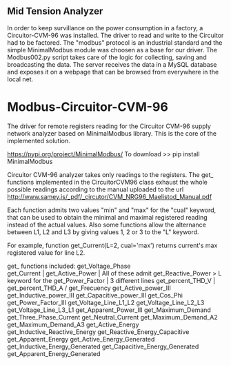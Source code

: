 ## Mid Tension Analyzer
In order to keep survillance on the power consumption in a factory, a Circuitor-CVM-96 was installed. The driver to read and write to the Circuitor had to be factored. The "modbus" protocol is an industrial standard and the simple MinimalModbus module was choosen as a base for our driver.
The Modbus002.py script takes care of the logic for collecting, saving and broadcasting the data. The server receives the data in a MySQL database and exposes it on a webpage that can be browsed from everywhere in the local net.

# Modbus-Circuitor-CVM-96
The driver for remote registers reading for the Circuitor CVM-96 supply network analyzer based on MinimalModbus library. This is the core of the implemented solution.

https://pypi.org/project/MinimalModbus/
To download >> pip install MinimalModbus


Circuitor CVM-96 analyzer takes only readings to the registers. The get_ functions implemented in the CircuitorCVM96 class exhaust the whole possible readings according to the manual uploaded to the url
http://www.samey.is/_pdf/_circutor/CVM_NRG96_Maelistod_Manual.pdf

Each function admits two values "min" and "max" for the "cual" keyword, that can be used to obtain the minimal and maximal registered reading instead of the actual values. Also some functions allow the alternance between L1, L2 and L3 by giving values 1, 2 or 3 to the "L" keyword.

For example, function get_Current(L=2, cual='max')
returns current's max registered value for line L2.

get_ functions included:
  get_Voltage_Phase     \
  get_Current           |
  get_Active_Power      |   All of these admit
  get_Reactive_Power    >   L keyword for the
  get_Power_Factor      |   3 different lines
  get_percent_THD_V     |
  get_percent_THD_A     /
  get_Frecuency
  get_Active_power_III
  get_Inductive_power_III
  get_Capacitive_power_III
  get_Cos_Phi
  get_Power_Factor_III
  get_Voltage_Line_L1_L2
  get_Voltage_Line_L2_L3
  get_Voltage_Line_L3_L1
  get_Apparent_Power_III
  get_Maximum_Demand
  get_Three_Phase_Current
  get_Neutral_Current
  get_Maximum_Demand_A2
  get_Maximum_Demand_A3
  get_Active_Energy
  get_Inductive_Reactive_Energy
  get_Reactive_Energy_Capacitive
  get_Apparent_Energy
  get_Active_Energy_Generated
  get_Inductive_Energy_Generated
  get_Capacitive_Energy_Generated
  get_Apparent_Energy_Generated

